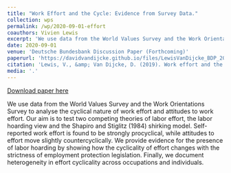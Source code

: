 ```yaml
---
title: "Work Effort and the Cycle: Evidence from Survey Data."
collection: wps
permalink: /wp/2020-09-01-effort
coauthors: Vivien Lewis
excerpt: 'We use data from the World Values Survey and the Work Orientations Survey to analyse the cyclical nature of work effort and attitudes to work effort. Our aim is to test two competing theories of labor effort, the labor hoarding view and the Shapiro and Stiglitz (1984) shirking model. Self-reported work effort is found to be strongly procyclical, while attitudes to effort move slightly countercyclically. We provide evidence for the presence of labor hoarding by showing how the cyclicality of effort changes with the strictness of employment protection legislation. Finally, we document heterogeneity in effort cyclicality across occupations and individuals.'
date: 2020-09-01
venue: 'Deutsche Bundesbank Discussion Paper (Forthcoming)'
paperurl: 'https://davidvandijcke.github.io/files/LewisVanDijcke_BDP_2019.pdf'
citation: 'Lewis, V., &amp; Van Dijcke, D. (2019). Work effort and the cycle: Evidence from survey data. Deutsche Bundesbank Discussion Papers (Forthcoming)'
media: '.'
---
```


<a href='https://davidvandijcke.github.io/files/LewisVanDijcke_BDP_2019.pdf'>Download paper here</a>

We use data from the World Values Survey and the Work Orientations Survey to analyse the cyclical nature of work effort and attitudes to work effort. Our aim is to test two competing theories of labor effort, the labor hoarding view and the Shapiro and Stiglitz (1984) shirking model. Self-reported work effort is found to be strongly procyclical, while attitudes to effort move slightly countercyclically. We provide evidence for the presence of labor hoarding by showing how the cyclicality of effort changes with the strictness of employment protection legislation. Finally, we document heterogeneity in effort cyclicality across occupations and individuals.
